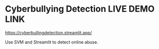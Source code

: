 # Cyberbullying Detection LIVE DEMO LINK
https://cyberbullingdetection.streamlit.app/

Use SVM and Streamlit to detect online abuse.
